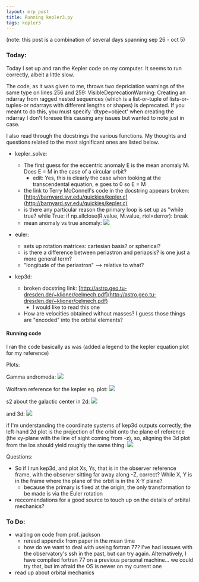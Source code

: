 ```yaml
---
layout: mrp_post
title: Running kepler3.py
tags: kepler3
---
```

(note: this post is a combination of several days spanning sep 26 - oct 5)

### Today:
Today I set up and ran the Kepler code on my computer. It seems to run correctly, albeit a little slow. 

The code, as it was given to me, throws two depriciation warnings of the same type on lines 256 and 259:
    VisibleDeprecationWarning: Creating an ndarray from ragged nested sequences (which is a list-or-tuple of lists-or-tuples-or ndarrays with different lengths or shapes) is deprecated. If you meant to do this, you must specify 'dtype=object' when creating the ndarray
I don't foresee this causing any issues but wanted to note just in case.

I also read through the docstrings the various functions. My thoughts and questions related to the most significant ones are listed below.

- kepler_solve:
  - The first guess for the eccentric anomaly E is the mean anomaly M. Does E = M in the case of a circular orbit?
    - edit: Yes, this is clearly the case when looking at the transcendental equation, e goes to 0 so E = M
  - the link to Terry McConnell's code in the docstring appears broken: [http://barnyard.syr.edu/quickies/kepler.c](http://barnyard.syr.edu/quickies/kepler.c)
  - is there any particular reason the primary loop is set up as "while true?
    while True:
        if np.allclose(R.value, M.value, rtol=derror):
            break
  - mean anomaly vs true anomaly:
    ![](catieslaughts.github.io/images_pdfs/mrp_ims/orbit_diagrams/Mean_anomaly_diagram.png)

- euler:
  - sets up rotation matrices: cartesian basis? or spherical?
  - is there a difference between periastron and periapsis? is one just a more general term?
  - "longitude of the periastron" --> relative to what?

- kep3d:
  - broken docstring link: [http://astro.geo.tu-dresden.de/~klioner/celmech.pdf](http://astro.geo.tu-dresden.de/~klioner/celmech.pdf)
    - I would like to read this one
  - How are velocities obtained without masses? I guess those things are "encoded" into the orbital elements?


#### Running code

I ran the code basically as was (added a legend to the kepler equation plot for my reference)

Plots:

Gamma andromeda:
![](catieslaughts.github.io/images_pdfs/mrp_ims/kep3d_example/gamma_andromeda.png)

Wolfram reference for the kepler eq. plot:
![](catieslaughts.github.io/images_pdfs/mrp_ims/kep3d_example/wolfram_reference.png)

s2 about the galactic center in 2d:
![](catieslaughts.github.io/images_pdfs/mrp_ims/kep3d_example/s2_gc_2d.png)

and 3d:
![](catieslaughts.github.io/images_pdfs/mrp_ims/kep3d_example/s2_gc_3d.png)

if I'm understanding the coordinate systems of kep3d outputs correctly, the left-hand 2d plot is the projection of the orbit onto the plane of reference (the xy-plane with the line of sight coming from -z), so, aligning the 3d plot from the los should yield roughly the same thing:
![](catieslaughts.github.io/images_pdfs/mrp_ims/kep3d_example/s2_gc_3d_aligned.png)

Questions:
- So if I run kep3d, and plot Xs, Ys, that is in the observer reference frame, with the observer sitting far away along -Z, correct? While X, Y is in the frame where the plane of the orbit is in the X-Y plane?
  - because the primary is fixed at the origin, the only transformation to be made is via the Euler rotation
- reccomendations for a good source to touch up on the details of orbital mechanics?

### To Do:
- waiting on code from prof. jackson
  - reread appendix from paper in the mean time 
  - how do we want to deal with useing fortran 77? I've had isssues with the observatory's ssh in the past, but can try again. Alternatively, I have compiled fortran 77 on a previous personal machine... we could try that, but im afraid the OS is newer on my current one
- read up about orbital mechanics 


